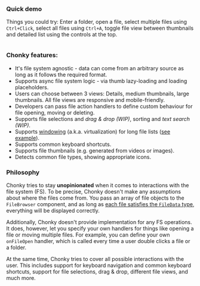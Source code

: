 ### Quick demo

Things you could try: Enter a folder, open a file, select multiple files using `Ctrl+Click`, select all files using
`Ctrl+A`, toggle file view between thumbnails and detailed list using the controls at the top.

```js { "componentPath": "../components/FullDemo.js" }
```

### Chonky features:

- It's file system agnostic - data can come from an arbitrary source as long as it follows the required format.
- Supports async file system logic - via thumb lazy-loading and loading placeholders.
- Users can choose between 3 views: Details, medium thumbnails, large thumbnails. All file views are responsive and
  mobile-friendly.
- Developers can pass file action handlers to define custom behaviour for file opening, moving or deleting.
- Supports file selections and _drag & drop (WIP)_, sorting and _text search (WIP)_.
- Supports [windowing](https://reactjs.org/docs/optimizing-performance.html#virtualize-long-lists) (a.k.a.
  virtualization) for long file lists ([see example](#section-virtualization-with-10000-files)).
- Supports common keyboard shortcuts.
- Supports file thumbnails (e.g. generated from videos or images).
- Detects common file types, showing appropriate icons.

### Philosophy

Chonky tries to stay **unopinionated** when it comes to interactions with the file system (FS). To be precise, Chonky
doesn't make any assumptions about where the files come from. You pass an array of file objects to the `FileBrowser`
component, and as long as [each file satisfies the `FileData` type](#section-passing-files-to-chonky), everything
will be displayed correctly.

Additionally, Chonky doesn't provide implementation for any FS operations. It does, however, let you specify your own
handlers for things like opening a file or moving multiple files. For example, you can define your own `onFileOpen`
handler, which is called every time a user double clicks a file or a folder.

At the same time, Chonky tries to cover all possible interactions with the user. This includes support for keyboard
navigation and common keyboard shortcuts, support for file selections, drag & drop, different file views, and much more.
